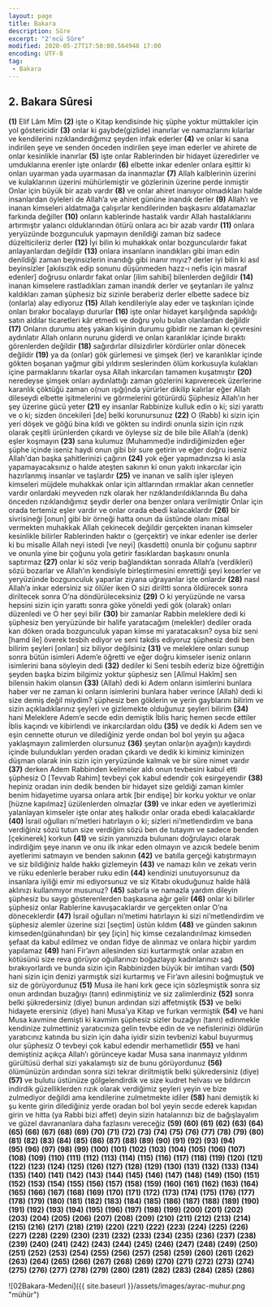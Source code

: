 ```yaml
---
layout: page
title: Bakara
description: Sûre
excerpt: "2'ncü Sûre"
modified: 2020-05-27T17:50:00.564948 17:00
encoding: UTF-8
tag: 
 - Bakara
---
```


## 2. Bakara Sûresi

**(1)** Elif Lâm Mîm
**(2)** işte o Kitap kendisinde hiç şüphe yoktur müttakiler için yol göstericidir
**(3)** onlar ki gaybde(gizlide) inanırlar ve namazlarını kılarlar ve kendilerini rızıklandırdığımız şeyden infak ederler
**(4)** ve onlar ki sana indirilen şeye ve senden önceden indirilen şeye iman ederler ve ahirete de onlar kesinlikle inanırlar
**(5)** işte onlar Rablerinden bir hidayet üzeredirler ve umduklarına erenler işte onlardır
**(6)** elbette inkar edenler onlara eşittir ki onları uyarman yada uyarmasan da inanmazlar
**(7)** Allah kalblerinin üzerini ve kulaklarının üzerini mühürlemiştir ve gözlerinin üzerine perde inmiştir Onlar için büyük bir azab vardır 
**(8)** ve onlar ahiret inanıyor olmadıkları halde insanlardan öyleleri de Allah’a ve ahiret gününe inandık derler 
**(9)** Allah’ı ve inanan kimseleri aldatmağa çalışırlar kendilerinden başkasını aldatamazlar farkında değiller
**(10)** onların kablerinde hastalık vardır Allah hastalıklarını artırmıştır yalancı olduklarından ötürü onlara acı bir azab vardır
**(11)** onlara yeryüzünde bozgunculuk yapmayın denildiği zaman biz sadece düzelticileriz derler
**(12)** İyi bilin ki muhakkak onlar bozgunculardır fakat anlayanlardan değildir
**(13)** onlara insanların inandıkları gibi iman edin denildiği zaman beyinsizlerin inandığı gibi inanır mıyız? derler iyi bilin ki asıl beyinsizler [akılsızlık edip sonunu düşünmeden hazz-ı nefis için masraf edenler] doğrusu onlardır fakat onlar [ilim sahibi] bilenlerden değildir
**(14)** inanan kimselere rastladıkları zaman inandık derler ve şeytanları ile yalnız kaldıkları zaman şüphesiz biz sizinle beraberiz derler elbette sadece biz (onlarla) alay ediyoruz 
**(15)** Allah kendileriyle alay eder ve taşkınları içinde onları bırakır bocalayıp dururlar
**(16)** işte onlar hidayet karşılığında sapıklığı satın aldılar ticaretleri kâr etmedi ve doğru yolu bulan olanlardan değildir
**(17)** Onların durumu ateş yakan kişinin durumu gibidir ne zaman ki çevresini aydınlatır Allah onların nurunu giderdi ve onları karanlıklar içinde bıraktı görenlerden değildir
**(18)** sağırdırlar dilsizdirler kördürler onlar dönecek değildir
**(19)** ya da (onlar) gök gürlemesi ve şimşek (ler) ve karanlıklar içinde gökten boşanan yağmur gibi yıldırım seslerinden ölüm korkusuyla kulakları içine parmaklarını tıkarlar oysa Allah inkarcıları tamamen kuşatmıştır
**(20)** neredeyse şimşek onları aydınlattığı zaman gözlerini kapıverecek üzerlerine karanlık çöktüğü zaman o(nun ışığı)nda yürürler dikilip kalırlar eğer Allah dileseydi elbette işitmelerini ve görmelerini götürürdü Şüphesiz Allah’ın her şey üzerine gücü yeter
**(21)** ey insanlar Rabbinize kulluk edin o ki; sizi yarattı ve o ki; sizden öncekileri [de] belki korunursunuz
**(22)** O (Rabb) ki sizin için yeri döşek ve göğü bina kıldı ve gökten su  indirdi onunla sizin için rızık olarak çeşitli ürünlerden çıkardı ve öyleyse siz de bile bile Allah’a (denk) eşler koşmayın 
**(23)** sana kulumuz (Muhammed)e indirdiğimizden eğer şüphe içinde iseniz haydi onun gibi bir sure getirin ve eğer doğru iseniz Allah'dan başka şahitlerinizi çağırın
**(24)** yok eğer yapmadınızsa ki asla yapamayacaksınız o halde ateşten sakının ki onun yakıtı inkarcılar için hazırlanmış insanlar ve taşlardır 
**(25)** ve inanan ve salih işler işleyen kimseleri müjdele muhakkak onlar için altlarından ırmaklar akan cennetler vardır onlardaki meyveden rızk olarak her rızıklandırıldıklarında Bu daha önceden rızıklandığımız şeydir derler ona benzer onlara verilmiştir Onlar için orada tertemiz eşler vardır ve onlar orada ebedi kalacaklardır
**(26)** bir sivrisineği [onun] gibi bir örneği hatta onun da üstünde olanı misal vermekten muhakkak Allah çekinecek değildir gerçekten inanan kimseler kesinlikle bilirler Rablerinden haktır o (gerçektir) ve inkar edenler ise derler ki bu misalle Allah neyi istedi [ve neyi] (kasdetti) onunla bir çoğunu saptırır ve onunla yine bir çoğunu yola getirir fasıklardan başkasını onunla saptırmaz
**(27)** onlar ki söz verip bağlandıktan sonrada Allah’a (verdikleri) sözü bozarlar ve Allah’ın kendisiyle birleştirmesini emrettiği şeyi keserler ve yeryüzünde bozgunculuk yaparlar ziyana uğrayanlar işte onlardır
**(28)** nasıl Allah’a inkar edersiniz siz ölüler iken O sizi diriltti sonra öldürecek sonra diriltecek sonra O’na döndürüleceksiniz
**(29)** O ki yeryüzünde ne varsa hepsini sizin için yarattı sonra göke yöneldi  yedi gök (olarak) onları düzenledi ve O her şeyi bilir
**(30)** bir zamanlar Rabbin meleklere dedi ki şüphesiz ben yeryüzünde bir halife yaratacağım (melekler) dediler orada kan döken orada bozgunculuk yapan kimse mi yaratacaksın? oysa biz seni [hamd ile] överek tesbih ediyor ve seni takdis ediyoruz şüphesiz dedi ben bilirim şeyleri [onları] siz biliyor değilsiniz
**(31)** ve meleklere onları sunup sonra bütün isimleri Adem’e öğretti ve eğer doğru kimseler iseniz onların isimlerini bana söyleyin dedi 
**(32)** dediler ki Seni tesbih ederiz bize öğrettiğin şeyden başka bizim bilgimiz yoktur şüphesiz sen [Alîmul Hakîm] sen bilensin hakim olansın
**(33)** (Allah) dedi ki Adem onların isimlerini bunlara haber ver ne zaman ki onların isimlerini bunlara haber verince (Allah) dedi ki size demiş değil miydim? şüphesiz ben göklerin ve yerin gayblarını bilirim ve sizin açıkladıklarınız şeyleri ve gizlemekte olduğunuz şeyleri bilirim
**(34)** hani Meleklere Adem’e secde edin demiştik İblis hariç hemen secde ettiler İblis kaçındı ve kibirlendi ve inkarcılardan oldu
**(35)** ve dedik ki Adem sen ve eşin cennette oturun ve dilediğiniz yerde ondan bol bol yeyin şu ağaca yaklaşmayın zalimlerden olursunuz
**(36)** şeytan onlar(ın ayağın)ı kaydırdı içinde bulundukları yerden oradan çıkardı ve dedik ki kiminiz kiminizen düşman olarak inin sizin için yeryüzünde kalmak ve bir süre nimet vardır
**(37)** derken Adem Rabbinden kelimeler aldı onun tevbesini kabul etti şüphesiz O [Tevvab Rahim] tevbeyi çok kabul edendir çok esirgeyendir 
**(38)** hepiniz oradan inin dedik benden bir hidayet size geldiği zaman kimler benim hidayetime uyarsa onlara artık [bir endişe] bir korku yoktur ve onlar [hüzne kapılmaz] üzülenlerden olmazlar
**(39)** ve inkar eden ve ayetlerimizi yalanlayan kimseler işte onlar ateş halkıdır onlar orada ebedi kalacaklardır
**(40)** İsrail oğulları ni’metleri hatırlayın o ki; sizleri ni’metlendirdim ve bana verdiğiniz sözü tutun size verdiğim sözü ben de tutayım ve sadece benden [çekinerek] korkun
**(41)** ve sizin yanınızda bulunanı doğrulayıcı olarak indirdiğim şeye inanın ve onu ilk inkar eden olmayın ve azıcık bedele benim ayetlerimi satmayın ve benden sakının
**(42)** ve batılla gerçeği katıştırmayın ve siz bildiğiniz halde hakkı gizlemeyin
**(43)** ve namazı kılın ve zekatı verin ve rüku edenlerle beraber ruku edin
**(44)** kendinizi unutuyorsunuz da insanlara iyiliği emir mi ediyorsunuz ve siz Kitabı okuduğunuz halde hâlâ aklınızı kullanmıyor musunuz?
**(45)** sabırla ve namazla yardım dileyin şüphesiz bu saygı gösterenlerden başkasına ağır gelir 
**(46)** onlar ki bilirler şüphesiz onlar Rablerine kavuşacaklardır ve gerçekten onlar O’na döneceklerdir
**(47)** İsrail oğulları ni’metimi hatırlayın ki sizi ni’metlendirdim ve şüphesiz alemler üzerine sizi [seçtim] üstün kıldım
**(48)** ve günden sakının kimseden(günahından) bir şey [için] hiç kimse cezalandırılmaz kimseden şefaat da kabul edilmez ve ondan fidye de alınmaz ve onlara hiçbir yardım yapılamaz
**(49)** hani Fir’avn ailesinden sizi kurtarmıştık onlar azabın en kötüsünü size reva görüyor oğullarınızı boğazlayıp kadınlarınızı sağ bırakıyorlardı ve bunda sizin için Rabbinizden büyük bir imtihan vardı
**(50)** hani sizin için denizi yarmıştık sizi kurtarmış ve Fir’avn ailesini boğmuştuk ve siz de görüyordunuz
**(51)** Musa ile hani kırk gece için sözleşmiştik sonra siz onun ardından buzağıyı (tanrı) edinmiştiniz ve siz zalimlerdiniz
**(52)** sonra belki şükredersiniz (diye) bunun ardından sizi affetmiştik
**(53)** ve belki hidayete erersiniz (diye) hani Musa’ya Kitap ve furkan vermiştik
**(54)** ve hani Musa kavmine demişti ki kavmim şüphesiz sizler buzağıyı (tanrı) edinmekle kendinize zulmettiniz yaratıcınıza gelin tevbe edin de ve nefislerinizi öldürün yaratıcınız katında bu sizin için daha iyidir sizin tevbenizi kabul buyurmuş olur şüphesiz O tevbeyi çok kabul edendir merhametlidir
**(55)** ve hani demiştiniz açıkça Allah’ı görünceye kadar Musa sana inanmayız yıldırım gürültüsü derhal sizi yakalamıştı siz de bunu görüyordunuz
**(56)** ölümünüzün ardından sonra sizi tekrar diriltmiştik belki şükredersiniz (diye)
**(57)** ve bulutu üstünüze gölgelendirdik ve size kudret helvası ve bıldırcın indirdik güzelliklerden rızık olarak verdiğimiz şeyleri yeyin ve bize zulmediyor değildi ama kendilerine zulmetmekte idiler
**(58)** hani demiştik ki şu kente girin dilediğiniz yerde oradan bol bol yeyin secde ederek kapıdan girin ve hitta (ya Rabbi bizi affet) deyin sizin hatalarınızı biz de bağışlayalım ve güzel davrananlara daha fazlasını vereceğiz
**(59)** 
**(60)** 
**(61)** 
**(62)** 
**(63)** 
**(64)** 
**(65)** 
**(66)** 
**(67)** 
**(68)** 
**(69)** 
**(70)** 
**(71)** 
**(72)** 
**(73)** 
**(74)** 
**(75)** 
**(76)** 
**(77)** 
**(78)** 
**(79)** 
**(80)** 
**(81)** 
**(82)** 
**(83)** 
**(84)** 
**(85)** 
**(86)** 
**(87)** 
**(88)** 
**(89)** 
**(90)** 
**(91)**
**(92)** 
**(93)** 
**(94)**  
**(95)** 
**(96)** 
**(97)** 
**(98)** 
**(99)** 
**(100)** 
**(101)** 
**(102)** 
**(103)** 
**(104)** 
**(105)** 
**(106)** 
**(107)** 
**(108)** 
**(109)** 
**(110)** 
**(111)** 
**(112)** 
**(113)** 
**(114)** 
**(115)** 
**(116)** 
**(117)** 
**(118)** 
**(119)** 
**(120)** 
**(121)** 
**(122)** 
**(123)** 
**(124)** 
**(125)** 
**(126)** 
**(127)** 
**(128)** 
**(129)** 
**(130)** 
**(131)** 
**(132)** 
**(133)** 
**(134)** 
**(135)** 
**(140)** 
**(141)** 
**(142)** 
**(143)** 
**(144)** 
**(145)** 
**(146)** 
**(147)** 
**(148)** 
**(149)** 
**(150)** 
**(151)** 
**(152)** 
**(153)** 
**(154)** 
**(155)** 
**(156)** 
**(157)** 
**(158)** 
**(159)** 
**(160)** 
**(161)** 
**(162)** 
**(163)** 
**(164)** 
**(165)** 
**(166)** 
**(167)** 
**(168)** 
**(169)** 
**(170)** 
**(171)** 
**(172)** 
**(173)** 
**(174)** 
**(175)** 
**(176)** 
**(177)** 
**(178)** 
**(179)** 
**(180)** 
**(181)** 
**(182)** 
**(183)** 
**(184)** 
**(185)** 
**(186)** 
**(187)** 
**(188)** 
**(189)** 
**(190)** 
**(191)** 
**(192)** 
**(193)** 
**(194)** 
**(195)** 
**(196)** 
**(197)** 
**(198)** 
**(199)** 
**(200)** 
**(201)** 
**(202)** 
**(203)** 
**(204)** 
**(205)** 
**(206)** 
**(207)** 
**(208)** 
**(209)** 
**(210)** 
**(211)** 
**(212)** 
**(213)** 
**(214)** 
**(215)** 
**(216)** 
**(217)** 
**(218)** 
**(219)** 
**(220)** 
**(221)** 
**(222)** 
**(223)** 
**(224)** 
**(225)** 
**(226)** 
**(227)** 
**(228)** 
**(229)** 
**(230)** 
**(231)** 
**(232)** 
**(233)** 
**(234)** 
**(235)** 
**(236)** 
**(237)** 
**(238)** 
**(239)** 
**(240)** 
**(241)** 
**(242)** 
**(243)** 
**(244)** 
**(245)** 
**(246)** 
**(247)** 
**(248)** 
**(249)** 
**(250)** 
**(251)** 
**(252)** 
**(253)** 
**(254)** 
**(255)** 
**(256)** 
**(257)** 
**(258)** 
**(259)** 
**(260)** 
**(261)** 
**(262)** 
**(263)** 
**(264)** 
**(265)** 
**(266)** 
**(267)** 
**(268)** 
**(269)** 
**(270)** 
**(271)** 
**(272)** 
**(273)** 
**(274)** 
**(275)** 
**(276)** 
**(277)** 
**(278)** 
**(279)** 
**(280)** 
**(281)** 
**(282)** 
**(283)** 
**(284)** 
**(285)** 
**(286)** 

![02Bakara-Medeni]({{ site.baseurl }}/assets/images/ayrac-muhur.png "mühür")
